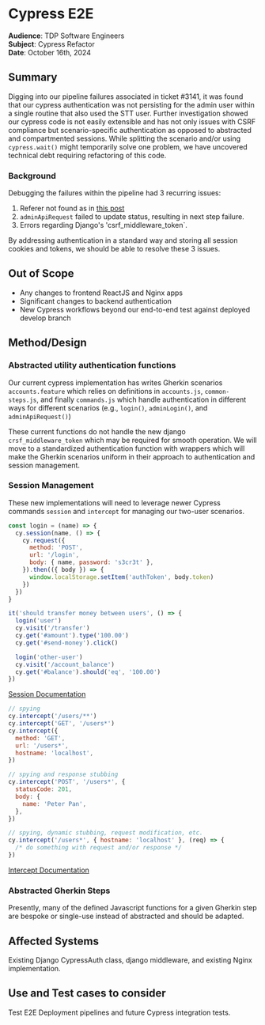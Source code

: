 # Cypress E2E

**Audience**: TDP Software Engineers <br>
**Subject**:  Cypress Refactor <br>
**Date**:     October 16th, 2024 <br>

## Summary
Digging into our pipeline failures associated in ticket #3141, it was found that our cypress authentication was not persisting for the admin user within a single routine that also used the STT user. Further investigation showed our cypress code is not easily extensible and has not only issues with CSRF compliance but scenario-specific authentication as opposed to abstracted and compartmented sessions. While splitting the scenario and/or using `cypress.wait()` might temporarily solve one problem, we have uncovered technical debt requiring refactoring of this code.

### Background
Debugging the failures within the pipeline had 3 recurring issues:
1. Referer not found as in [this post](https://github.com/cypress-io/cypress/issues/16975)
2. `adminApiRequest` failed to update status, resulting in next step failure.
3. Errors regarding Django's 'csrf_middleware_token`.

By addressing authentication in a standard way and storing all session cookies and tokens, we should be able to resolve these 3 issues.

## Out of Scope
* Any changes to frontend ReactJS and Nginx apps
* Significant changes to backend authentication
* New Cypress workflows beyond our end-to-end test against deployed develop branch

## Method/Design

### Abstracted utility authentication functions
Our current cypress implementation has writes Gherkin scenarios `accounts.feature` which relies on definitions in `accounts.js`, `common-steps.js`, and finally `commands.js` which handle authentication in different ways for different scenarios (e.g., `login()`, `adminLogin()`, and `adminApiRequest()`)

These current functions do not handle the new django `crsf_middleware_token` which may be required for smooth operation. We will move to a standardized authentication function with wrappers which will make the Gherkin scenarios uniform in their approach to authentication and session management.  

### Session Management 
These new implementations will need to leverage newer Cypress commands `session` and `intercept` for managing our two-user scenarios.

```Javascript
const login = (name) => {
  cy.session(name, () => {
    cy.request({
      method: 'POST',
      url: '/login',
      body: { name, password: 's3cr3t' },
    }).then(({ body }) => {
      window.localStorage.setItem('authToken', body.token)
    })
  })
}

it('should transfer money between users', () => {
  login('user')
  cy.visit('/transfer')
  cy.get('#amount').type('100.00')
  cy.get('#send-money').click()

  login('other-user')
  cy.visit('/account_balance')
  cy.get('#balance').should('eq', '100.00')
})
```
[Session Documentation](https://docs.cypress.io/api/commands/session#Switching-sessions-inside-tests)

```Javascript
// spying
cy.intercept('/users/**')
cy.intercept('GET', '/users*')
cy.intercept({
  method: 'GET',
  url: '/users*',
  hostname: 'localhost',
})

// spying and response stubbing
cy.intercept('POST', '/users*', {
  statusCode: 201,
  body: {
    name: 'Peter Pan',
  },
})

// spying, dynamic stubbing, request modification, etc.
cy.intercept('/users*', { hostname: 'localhost' }, (req) => {
  /* do something with request and/or response */
})
```
[Intercept Documentation](https://docs.cypress.io/api/commands/intercept)


### Abstracted Gherkin Steps
Presently, many of the defined Javascript functions for a given Gherkin step are bespoke or single-use instead of abstracted and should be adapted.

## Affected Systems
Existing Django CypressAuth class, django middleware, and existing Nginx implementation.

## Use and Test cases to consider
Test E2E Deployment pipelines and future Cypress integration tests.